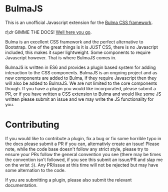 BulmaJS
========
This is an unofficial Javascript extension for the [Bulma CSS framework](http://bulma.io).

*tl;dr*
GIMME THE DOCS! [Well here you go](https://vizuaalog.github.io/BulmaJS/).

Bulma is an excellent CSS framework and the perfect alternative to Bootstrap. One of the great things is it is *JUST* CSS, there is no Javascript included, this makes it super lightweight. Some components to require Javascript however. That is where BulmaJS comes in.

BulmaJS is written in ES6 and provides a plugin based system for adding interaction to the CSS components. BulmaJS is an ongoing project and as new components are added to Bulma, if they require Javascript then they will also be added to BulmaJS. We are not limited to the core components though. If you have a plugin you would like incorporated, please submit a PR, or if you have written a CSS extension to Bulma and would like some JS written please submit an issue and we may write the JS functionality for you.

# Contributing
If you would like to contribute a plugin, fix a bug or fix some horrible typo in the docs please submit a PR if you can, alternativly create an issue! Please note, while the code base doesn't follow any strict style, please try to ensure your PRs follow the general convention you see (there may be times the convention isn't followed, if you see this submit an issue/PR and slap me on the wrist :)). Any PR/issue at this time will not be rejected but may have some alternation to the code.

If you are submitting a plugin, please also submit the relevant documentation.
